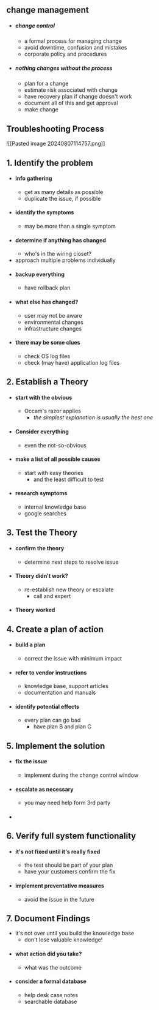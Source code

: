 ## change management 
- ##### change control
	- a formal process for managing change
	- avoid downtime, confusion and mistakes
	- corporate policy and procedures
- ##### nothing changes without the process 
	- plan for a change
	- estimate risk associated with change
	- have recovery plan if change doesn't work
	- document all of this and get approval
	- make change

## Troubleshooting Process
![[Pasted image 20240807114757.png]]

## 1. Identify the problem
- #### info gathering
	- get as many details as possible
	- duplicate the issue, if possible
- #### identify the symptoms 
	- may be more than a single symptom
- #### determine if anything has changed
	- who's in the wiring closet?
- approach multiple problems individually
- #### backup everything
	- have rollback plan
- #### what else has changed?
	- user may not be aware 
	- environmental changes
	- infrastructure changes
- #### there may be some clues
	- check OS log files
	- check (may have) application log files

## 2. Establish a Theory
- #### start with the obvious
	- Occam's razor applies 
		- *the simplest explanation is usually the best one*
- #### Consider everything
	- even the not-so-obvious
- #### make a list of all possible causes
	- start with easy theories
		- and the least difficult to test
- #### research symptoms
	- internal knowledge base
	- google searches

## 3. Test the Theory
- #### confirm the theory 
	- determine next steps to resolve issue
- #### Theory didn't work?
	- re-establish new theory or escalate
		- call and expert
- #### Theory worked

## 4. Create a plan of action 
- #### build a plan
	-  correct the issue with minimum impact
- #### refer to vendor instructions
	- knowledge base, support articles
	- documentation and manuals
- #### identify potential effects
	- every plan can go bad
		- have plan B and plan C

## 5. Implement the solution 
- #### fix the issue
	- implement during the change control window
- #### escalate as necessary 
	- you may need help form 3rd party
- #### 

## 6. Verify full system functionality 
- #### it's not fixed until it's really fixed
	- the test should be part of your plan 
	- have your customers confirm the fix
- #### implement preventative measures
	- avoid the issue in the future

## 7. Document Findings
- it's not over until you build the knowledge base
	- don't lose valuable knowledge!
- #### what action did you take?
	- what was the outcome
- #### consider a formal database
	-  help desk case notes
	- searchable database

